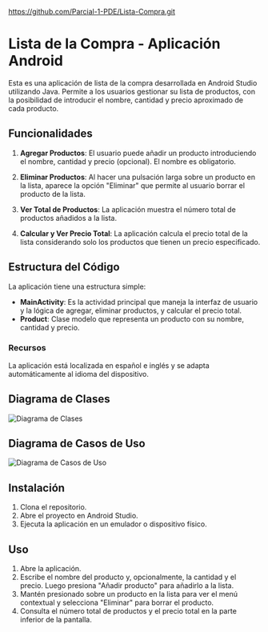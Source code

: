 https://github.com/Parcial-1-PDE/Lista-Compra.git

# Lista de la Compra - Aplicación Android

Esta es una aplicación de lista de la compra desarrollada en Android Studio utilizando Java. Permite a los usuarios gestionar su lista de productos, con la posibilidad de introducir el nombre, cantidad y precio aproximado de cada producto.

## Funcionalidades

1. **Agregar Productos**: El usuario puede añadir un producto introduciendo el nombre, cantidad y precio (opcional). El nombre es obligatorio.
   
2. **Eliminar Productos**: Al hacer una pulsación larga sobre un producto en la lista, aparece la opción "Eliminar" que permite al usuario borrar el producto de la lista.

3. **Ver Total de Productos**: La aplicación muestra el número total de productos añadidos a la lista.

4. **Calcular y Ver Precio Total**: La aplicación calcula el precio total de la lista considerando solo los productos que tienen un precio especificado.

## Estructura del Código

La aplicación tiene una estructura simple:

- **MainActivity**: Es la actividad principal que maneja la interfaz de usuario y la lógica de agregar, eliminar productos, y calcular el precio total.
- **Product**: Clase modelo que representa un producto con su nombre, cantidad y precio.

### Recursos

La aplicación está localizada en español e inglés y se adapta automáticamente al idioma del dispositivo.

## Diagrama de Clases

![Diagrama de Clases](diagrama_clases.puml)

## Diagrama de Casos de Uso

![Diagrama de Casos de Uso](diagrama_casos_uso.puml)


## Instalación

1. Clona el repositorio.
2. Abre el proyecto en Android Studio.
3. Ejecuta la aplicación en un emulador o dispositivo físico.

## Uso

1. Abre la aplicación.
2. Escribe el nombre del producto y, opcionalmente, la cantidad y el precio. Luego presiona "Añadir producto" para añadirlo a la lista.
3. Mantén presionado sobre un producto en la lista para ver el menú contextual y selecciona "Eliminar" para borrar el producto.
4. Consulta el número total de productos y el precio total en la parte inferior de la pantalla.


